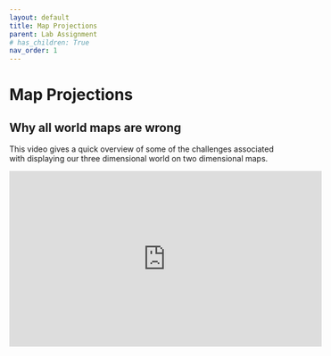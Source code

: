 ```yaml
---
layout: default
title: Map Projections
parent: Lab Assignment
# has_children: True
nav_order: 1
---
```


# Map Projections

## Why all world maps are wrong

This video gives a quick overview of some of the challenges associated with displaying our three dimensional world on two dimensional maps.

<iframe width="560" height="315" src="https://www.youtube.com/embed/kIID5FDi2JQ" title="YouTube video player" frameborder="0" allow="accelerometer; autoplay; clipboard-write; encrypted-media; gyroscope; picture-in-picture" allowfullscreen></iframe>

